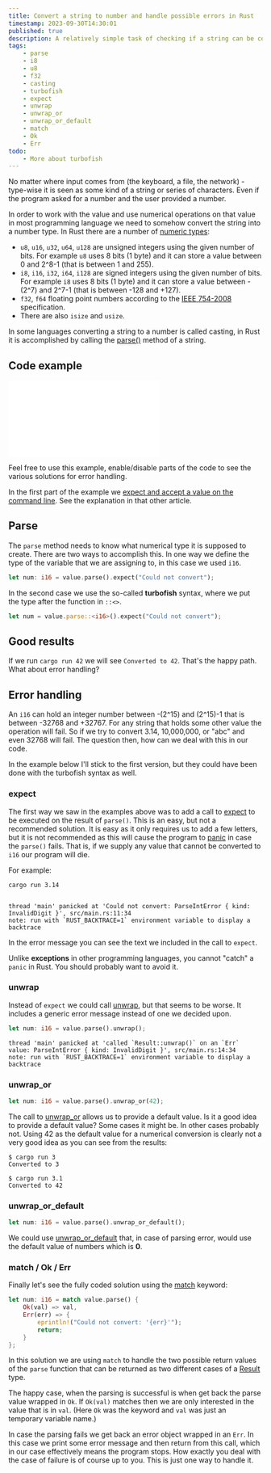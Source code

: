 ```yaml
---
title: Convert a string to number and handle possible errors in Rust
timestamp: 2023-09-30T14:30:01
published: true
description: A relatively simple task of checking if a string can be converted to a number and then converting it. Several ways to handle errors in Rust.
tags:
    - parse
    - i8
    - u8
    - f32
    - casting
    - turbofish
    - expect
    - unwrap
    - unwrap_or
    - unwrap_or_default
    - match
    - Ok
    - Err
todo:
    - More about turbofish
---
```


No matter where input comes from (the keyboard, a file, the network) - type-wise it is seen as some kind of a string or series of characters.
Even if the program asked for a number and the user provided a number.

In order to work with the value and use numerical operations on that value in most programming language we need to somehow convert the string into a number type.
In Rust there are a number of [numeric types](https://doc.rust-lang.org/reference/types/numeric.html):

* `u8`, `u16`, `u32`, `u64`, `u128` are unsigned integers using the given number of bits. For example `u8` uses 8 bits (1 byte) and it can store a value between 0 and 2^8-1 (that is between 1 and 255).
* `i8`, `i16`, `i32`, `i64`, `i128` are signed integers using the given number of bits. For example `i8` uses 8 bits (1 byte) and it can store a value between -(2^7) and 2^7-1 (that is between -128 and +127).
* `f32`, `f64` floating point numbers according to the [IEEE 754-2008](https://en.wikipedia.org/wiki/IEEE_754-2008_revision) specification.
* There are also `isize` and `usize`.


In some languages converting a string to a number is called casting, in Rust it is accomplished by calling the [parse()](https://doc.rust-lang.org/std/primitive.str.html#method.parse) method of a string.

## Code example

![](examples/convert-string-to-number/src/main.rs)

Feel free to use this example, enable/disable parts of the code to see the various solutions for error handling.

In the first part of the example we [expect and accept a value on the command line](/expect-one-command-line-parameter). See the explanation in that other article.

## Parse

The `parse` method needs to know what numerical type it is supposed to create. There are two ways to accomplish this. In one way we define the type of the variable that we are assigning to, in this case we used `i16`.

```rust
let num: i16 = value.parse().expect("Could not convert");
```

In the second case we use the so-called **turbofish** syntax, where we put the type after the function in `::<>`.

```rust
let num = value.parse::<i16>().expect("Could not convert");
```

## Good results

If we run `cargo run 42` we will see `Converted to 42`. That's the happy path. What about error handling?

## Error handling

An `i16` can hold an integer number between -(2^15) and (2^15)-1 that is between -32768 and +32767. For any string that holds some other value the operation will fail.
So if we try to convert 3.14,  10,000,000, or "abc" and even 32768 will fail. The question then, how can we deal with this in our code.

In the example below I'll stick to the first version, but they could have been done with the turbofish syntax as well.

### expect

The first way we saw in the examples above was to add a call to [expect](https://doc.rust-lang.org/std/result/enum.Result.html#method.expect) to be executed on the result of `parse()`. This is an easy, but not a recommended solution. It is easy as it only requires us to add a few letters, but it is not recommended as this will cause the program to [panic](https://doc.rust-lang.org/std/macro.panic.html) in case the `parse()` fails. That is, if we supply any value that cannot be converted to `i16` our program will die.

For example:

```
cargo run 3.14


thread 'main' panicked at 'Could not convert: ParseIntError { kind: InvalidDigit }', src/main.rs:11:34
note: run with `RUST_BACKTRACE=1` environment variable to display a backtrace
```

In the error message you can see the text we included in the call to `expect`.

Unlike **exceptions** in other programming languages, you cannot "catch" a `panic` in Rust. You should probably want to avoid it.

### unwrap

Instead of `expect` we could call [unwrap](https://doc.rust-lang.org/std/result/enum.Result.html#method.unwrap), but that seems to be worse. It includes a generic error message instead of one we decided upon.

```rust
let num: i16 = value.parse().unwrap();
```

```
thread 'main' panicked at 'called `Result::unwrap()` on an `Err` value: ParseIntError { kind: InvalidDigit }', src/main.rs:14:34
note: run with `RUST_BACKTRACE=1` environment variable to display a backtrace
```

### unwrap_or

```rust
let num: i16 = value.parse().unwrap_or(42);
```

The call to [unwrap_or](https://doc.rust-lang.org/std/result/enum.Result.html#method.unwrap_or) allows us to provide a default value. Is it a good idea to provide a default value?
Some cases it might be. In other cases probably not. Using 42 as the default value for a numerical conversion is clearly not a very good idea
as you can see from the results:

```
$ cargo run 3
Converted to 3

$ cargo run 3.1
Converted to 42
```

### unwrap_or_default

```rust
let num: i16 = value.parse().unwrap_or_default();
```

We could use [unwrap_or_default](https://doc.rust-lang.org/std/result/enum.Result.html#method.unwrap_or_default) that, in case of parsing error,
would use the default value of numbers which is **0**.


### match / Ok / Err

Finally let's see the fully coded solution using the [match](https://doc.rust-lang.org/std/keyword.match.html) keyword:

```rust
let num: i16 = match value.parse() {
    Ok(val) => val,
    Err(err) => {
        eprintln!("Could not convert: '{err}'");
        return;
    }
};
```

In this solution we are using `match` to handle the two possible return values of the `parse` function
that can be returned as two different cases of a [Result](https://doc.rust-lang.org/std/result/index.html) type.

The happy case, when the parsing is successful is when get back the parse value wrapped in `Ok`. If `Ok(val)` matches then we are only interested in the value that is in `val`.
(Here `Ok` was the keyword and `val` was just an temporary variable name.)

In case the parsing fails we get back an error object wrapped in an `Err`. In this case we print some error message and then return from this call, which in our case effectively means the program stops. How exactly you deal with the case of failure is of course up to you. This is just one way to handle it.


